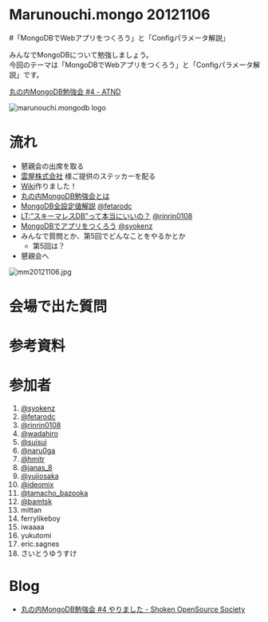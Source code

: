 Marunouchi.mongo 20121106
=================
#「MongoDBでWebアプリをつくろう」と「Configパラメータ解説」

みんなでMongoDBについて勉強しましょう。  
今回のテーマは「MongoDBでWebアプリをつくろう」と「Configパラメータ解説」です。

[丸の内MongoDB勉強会 #4 - ATND](http://atnd.org/events/xxxx)

![marunouchi.mongodb logo](http://www.fedc.biz/~fujisaki/img/mongodb_logo.png)


# 流れ
* 懇親会の出席を取る
* [雲屋株式会社](http://kumoya.com/) 様ご提供のステッカーを配る
* [Wiki](https://github.com/syokenz/marunouchi-mongodb/wiki)作りました！
* [丸の内MongoDB勉強会とは](http://syokenz.github.com/slides/mongonouchi/)
* [MongoDB全設定値解説](https://github.com/syokenz/marunouchi-mongodb/tree/master/20121106/fetarodc) [@fetarodc](http://twitter.com/fetarodc)
* [LT:”スキーマレスDB”って本当にいいの？](https://github.com/rinrin0108/MongoDB) [@rinrin0108](https://twitter.com/rinrin0108)
* [MongoDBでアプリをつくろう](https://github.com/syokenz/marunouchi-mongodb/tree/master/20121106/syokenz) [@syokenz](http://twitter.com/syokenz)
* みんなで質問とか、第5回でどんなことをやるかとか
  * 第5回は？
* 懇親会へ

![mm20121106.jpg](http://syokenz.github.com/marunouchi-mongodb/images/mm20121106.jpg)

# 会場で出た質問


# 参考資料


# 参加者
1. [@syokenz](http://twitter.com/syokenz)
1. [@fetarodc](http://twitter.com/fetarodc)
1. [@rinrin0108](http://twitter.com/rinrin0108)
1. [@wadahiro](https://twitter.com/wadahiro)
1. [@suisui](https://twitter.com/suisui)
1. [@naru0ga](https://twitter.com/naru0ga)
1. [@hmitr](https://twitter.com/hmitr)
1. [@janas_8](https://twitter.com/janas_8)
1. [@yujiosaka](https://twitter.com/yujiosaka)
1. [@ideomix](https://twitter.com/ideomix)
1. [@tamacho_bazooka](https://twitter.com/tamacho_bazooka)
1. [@bamtsk](https://twitter.com/bamtsk)
1. mittan
1. ferrylikeboy
1. iwaaaa
1. yukutomi
1. eric.sagnes
1. さいとうゆうすけ

# Blog
* [丸の内MongoDB勉強会 #4 やりました - Shoken OpenSource Society](http://shoken.hatenablog.com/entry/2012/11/07/215640)
